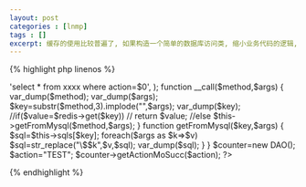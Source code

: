 ```yaml
---
layout: post
categories : [lnmp]
tags : []
excerpt: 缓存的使用比较普遍了, 如果构造一个简单的数据库访问类, 缩小业务代码的逻辑,
---
```


{% highlight php linenos %}
<?php
class DAO
{
	private $sqls=array(
			'getActionMoSucc'=>'select * from xxxx where action=$0',
			);

	function __call($method,$args)
	{
		var_dump($method);
		var_dump($args);
		$key=substr($method,3).implode("",$args);
		var_dump($key);
		//if($value=$redis->get($key))
		//      return $value;
		//else
		$this->getFromMysql($method,$args);
	}
	function getFromMysql($key,$args)
	{
		$sql=$this->sqls[$key];
		foreach($args as $k=>$v)
			$sql=str_replace("\$$k",$v,$sql);
		var_dump($sql);
	}
}

$counter=new DAO();

$action="TEST";
$counter->getActionMoSucc($action);
?>
{% endhighlight %}


